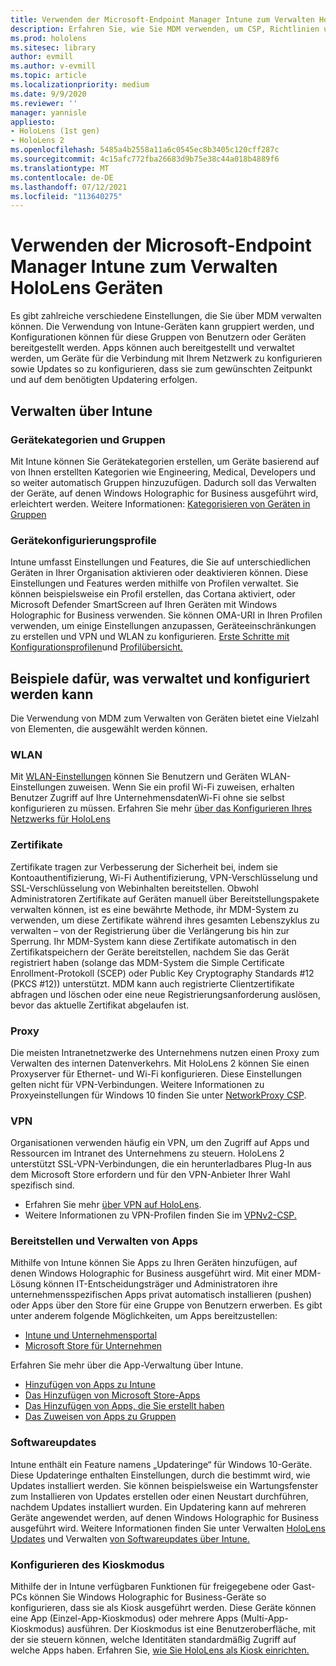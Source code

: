 ```yaml
---
title: Verwenden der Microsoft-Endpoint Manager Intune zum Verwalten HoloLens Geräten
description: Erfahren Sie, wie Sie MDM verwenden, um CSP, Richtlinien und mixed reality-Geräte HoloLens Intune zu konfigurieren und zu verwalten.
ms.prod: hololens
ms.sitesec: library
author: evmill
ms.author: v-evmill
ms.topic: article
ms.localizationpriority: medium
ms.date: 9/9/2020
ms.reviewer: ''
manager: yannisle
appliesto:
- HoloLens (1st gen)
- HoloLens 2
ms.openlocfilehash: 5485a4b2558a11a6c0545ec8b3405c120cff287c
ms.sourcegitcommit: 4c15afc772fba26683d9b75e38c44a018b4889f6
ms.translationtype: MT
ms.contentlocale: de-DE
ms.lasthandoff: 07/12/2021
ms.locfileid: "113640275"
---
```

# <a name="using-microsofts-endpoint-manager-intune-to-manage-hololens-devices"></a>Verwenden der Microsoft-Endpoint Manager Intune zum Verwalten HoloLens Geräten

Es gibt zahlreiche verschiedene Einstellungen, die Sie über MDM verwalten können. Die Verwendung von Intune-Geräten kann gruppiert werden, und Konfigurationen können für diese Gruppen von Benutzern oder Geräten bereitgestellt werden. Apps können auch bereitgestellt und verwaltet werden, um Geräte für die Verbindung mit Ihrem Netzwerk zu konfigurieren sowie Updates so zu konfigurieren, dass sie zum gewünschten Zeitpunkt und auf dem benötigten Updatering erfolgen. 

## <a name="how-to-manage-via-intune"></a>Verwalten über Intune

### <a name="device-categories-and-groups"></a>Gerätekategorien und Gruppen
Mit Intune können Sie Gerätekategorien erstellen, um Geräte basierend auf von Ihnen erstellten Kategorien wie Engineering, Medical, Developers und so weiter automatisch Gruppen hinzuzufügen. Dadurch soll das Verwalten der Geräte, auf denen Windows Holographic for Business ausgeführt wird, erleichtert werden.
Weitere Informationen: [Kategorisieren von Geräten in Gruppen](/mem/intune/enrollment/device-group-mapping)

### <a name="device-configuration-profiles"></a>Gerätekonfigurierungsprofile
Intune umfasst Einstellungen und Features, die Sie auf unterschiedlichen Geräten in Ihrer Organisation aktivieren oder deaktivieren können. Diese Einstellungen und Features werden mithilfe von Profilen verwaltet. Sie können beispielsweise ein Profil erstellen, das Cortana aktiviert, oder Microsoft Defender SmartScreen auf Ihren Geräten mit Windows Holographic for Business verwenden.
Sie können OMA-URI in Ihren Profilen verwenden, um einige Einstellungen anzupassen, Geräteeinschränkungen zu erstellen und VPN und WLAN zu konfigurieren.
[Erste Schritte mit Konfigurationsprofilen](/mem/intune/configuration/device-profiles)und [Profilübersicht.](/mem/intune/configuration/device-profile-create)

## <a name="examples-of-what-can-be-managed-and-configured"></a>Beispiele dafür, was verwaltet und konfiguriert werden kann

Die Verwendung von MDM zum Verwalten von Geräten bietet eine Vielzahl von Elementen, die ausgewählt werden können. 

### <a name="wi-fi"></a>WLAN
Mit [WLAN-Einstellungen](/mem/intune/configuration/wi-fi-settings-configure) können Sie Benutzern und Geräten WLAN-Einstellungen zuweisen. Wenn Sie ein profil Wi-Fi zuweisen, erhalten Benutzer Zugriff auf Ihre UnternehmensdatenWi-Fi ohne sie selbst konfigurieren zu müssen.
Erfahren Sie mehr [über das Konfigurieren Ihres Netzwerks für HoloLens](hololens-commercial-infrastructure.md)

### <a name="certificates"></a>Zertifikate
Zertifikate tragen zur Verbesserung der Sicherheit bei, indem sie Kontoauthentifizierung, Wi-Fi Authentifizierung, VPN-Verschlüsselung und SSL-Verschlüsselung von Webinhalten bereitstellen. Obwohl Administratoren Zertifikate auf Geräten manuell über Bereitstellungspakete verwalten können, ist es eine bewährte Methode, ihr MDM-System zu verwenden, um diese Zertifikate während ihres gesamten Lebenszyklus zu verwalten – von der Registrierung über die Verlängerung bis hin zur Sperrung. Ihr MDM-System kann diese Zertifikate automatisch in den Zertifikatspeichern der Geräte bereitstellen, nachdem Sie das Gerät registriert haben (solange das MDM-System die Simple Certificate Enrollment-Protokoll (SCEP) oder Public Key Cryptography Standards #12 (PKCS #12)) unterstützt. MDM kann auch registrierte Clientzertifikate abfragen und löschen oder eine neue Registrierungsanforderung auslösen, bevor das aktuelle Zertifikat abgelaufen ist. 

### <a name="proxy"></a>Proxy
Die meisten Intranetnetzwerke des Unternehmens nutzen einen Proxy zum Verwalten des internen Datenverkehrs. Mit HoloLens 2 können Sie einen Proxyserver für Ethernet- und Wi-Fi konfigurieren. Diese Einstellungen gelten nicht für VPN-Verbindungen. Weitere Informationen zu Proxyeinstellungen für Windows 10 finden Sie unter [NetworkProxy CSP](/windows/client-management/mdm/networkproxy-csp).

### <a name="vpn"></a>VPN
Organisationen verwenden häufig ein VPN, um den Zugriff auf Apps und Ressourcen im Intranet des Unternehmens zu steuern. HoloLens 2 unterstützt SSL-VPN-Verbindungen, die ein herunterladbares Plug-In aus dem Microsoft Store erfordern und für den VPN-Anbieter Ihrer Wahl spezifisch sind. 
- Erfahren Sie mehr [über VPN auf HoloLens](hololens-network.md#vpn).
- Weitere Informationen zu VPN-Profilen finden Sie im [VPNv2-CSP.](/windows/client-management/mdm/vpnv2-csp)

### <a name="deploy-and-manage-apps"></a>Bereitstellen und Verwalten von Apps
Mithilfe von Intune können Sie Apps zu Ihren Geräten hinzufügen, auf denen Windows Holographic for Business ausgeführt wird. Mit einer MDM-Lösung können IT-Entscheidungsträger und Administratoren ihre unternehmensspezifischen Apps privat automatisch installieren (pushen) oder Apps über den Store für eine Gruppe von Benutzern erwerben. Es gibt unter anderem folgende Möglichkeiten, um Apps bereitzustellen:
-   [Intune und Unternehmensportal]( app-deploy-intune.md)
-   [Microsoft Store für Unternehmen]( app-deploy-store-business.md)

Erfahren Sie mehr über die App-Verwaltung über Intune.
-   [Hinzufügen von Apps zu Intune](/mem/intune/apps/apps-add)
-   [Das Hinzufügen von Microsoft Store-Apps](/mem/intune/apps/store-apps-windows)
-   [Das Hinzufügen von Apps, die Sie erstellt haben](/mem/intune/apps/lob-apps-windows)
- [Das Zuweisen von Apps zu Gruppen](/mem/intune/apps/apps-deploy)

### <a name="software-updates"></a>Softwareupdates
Intune enthält ein Feature namens „Updateringe“ für Windows 10-Geräte. Diese Updateringe enthalten Einstellungen, durch die bestimmt wird, wie Updates installiert werden. Sie können beispielsweise ein Wartungsfenster zum Installieren von Updates erstellen oder einen Neustart durchführen, nachdem Updates installiert wurden. Ein Updatering kann auf mehreren Geräte angewendet werden, auf denen Windows Holographic for Business ausgeführt wird.
Weitere Informationen finden Sie unter Verwalten [HoloLens Updates](hololens-updates.md) und Verwalten [von Softwareupdates über Intune.](/mem/intune/protect/windows-update-for-business-configure)

### <a name="configure-kiosk-mode"></a>Konfigurieren des Kioskmodus
Mithilfe der in Intune verfügbaren Funktionen für freigegebene oder Gast-PCs können Sie Windows Holographic for Business-Geräte so konfigurieren, dass sie als Kiosk ausgeführt werden. Diese Geräte können eine App (Einzel-App-Kioskmodus) oder mehrere Apps (Multi-App-Kioskmodus) ausführen. Der Kioskmodus ist eine Benutzeroberfläche, mit der sie steuern können, welche Identitäten standardmäßig Zugriff auf welche Apps haben.
Erfahren Sie, [wie Sie HoloLens als Kiosk einrichten.]( hololens-kiosk.md)

